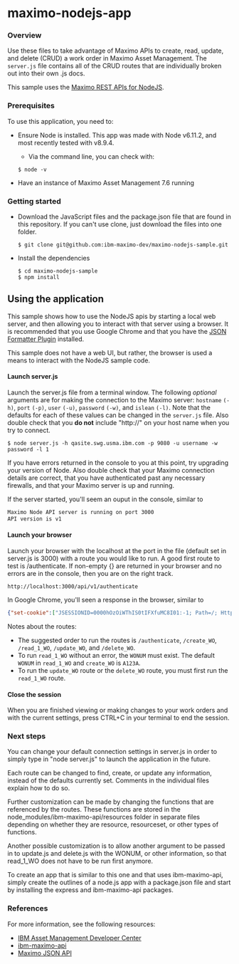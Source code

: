 # maximo-nodejs-app

### Overview

Use these files to take advantage of Maximo APIs to create, read, update, and delete (CRUD) a work order in Maximo Asset Management. The `server.js` file contains all of the CRUD routes that are individually broken out into their own .js docs.

This sample uses the [Maximo REST APIs for NodeJS](https://github.com/ibm-maximo-dev/maximo-nodejs-rest-client).

### Prerequisites

To use this application, you need to:
* Ensure Node is installed. This app was made with Node v6.11.2, and most recently tested with v8.9.4.
	* Via the command line, you can check with:
	```
	$ node -v
	```
	
* Have an instance of Maximo Asset Management 7.6 running

### Getting started

* Download the JavaScript files and the package.json file that are found in this repository. If you can't use clone, just download the files into one folder. 

	```
	$ git clone git@github.com:ibm-maximo-dev/maximo-nodejs-sample.git
	```

* Install the dependencies 

	```
	$ cd maximo-nodejs-sample
	$ npm install
	```

## Using the application

This sample shows how to use the NodeJS apis by starting a local web server, and then allowing you to interact with that server using a browser.  It is recommended that you use Google Chrome and that you have the [JSON Formatter Plugin](https://github.com/callumlocke/json-formatter) installed.

This sample does not have a web UI, but rather, the browser is used a means to interact with the NodeJS sample code.

#### Launch server.js

Launch the server.js file from a terminal window. The following *optional* arguments are for making the connection to the Maximo server: `hostname` `(-h)`, `port` `(-p)`, `user` `(-u)`, `password` `(-w)`, and `islean` `(-l)`. Note that the defaults for each of these values can be changed in the `server.js` file. Also double check that you **do not** include "http://" on your host name when you try to connect.

```
$ node server.js -h qasite.swg.usma.ibm.com -p 9080 -u username -w password -l 1
```
If you have errors returned in the console to you at this point, try upgrading your version of Node. Also double check that your Maximo connection details are correct, that you have authenticated past any necessary firewalls, and that your Maximo server is up and running.

If the server started, you'll seem an ouput in the console, similar to

```bash
Maximo Node API server is running on port 3000
API version is v1
```

#### Launch your browser
 
Launch your browser with the localhost at the port in the file (default set in server.js is 3000) with a route you would like to run. A good first route to test is /authenticate. If non-empty {} are returned in your browser and no errors are in the console, then you are on the right track.

```
http://localhost:3000/api/v1/authenticate
```
In Google Chrome, you'll seen a response in the browser, similar to
```json
{"set-cookie":["JSESSIONID=0000hOzOiWThIS0tIFXfuMC8I01:-1; Path=/; HttpOnly"]}
```

Notes about the routes:
* The suggested order to run the routes is `/authenticate`, `/create_WO`, `/read_1_WO`, `/update_WO`, and `/delete_WO`.
* To run `read_1_WO` without an error, the `WONUM` must exist. The default `WONUM` in `read_1_WO` and `create_WO` is `A123A`. 
* To run the `update_WO` route or the `delete_WO` route, you must first run the `read_1_WO` route. 

#### Close the session

When you are finished viewing or making changes to your work orders and with the current settings, press CTRL+C in your terminal to end the session.

### Next steps

You can change your default connection settings in server.js in order to simply type in "node server.js" to launch the application in the future.

Each route can be changed to find, create, or update any information, instead of the defaults currently set. Comments in the individual files explain how to do so. 

Further customization can be made by changing the functions that are referenced by the routes. These functions are stored in the node_modules/ibm-maximo-api/resources folder in separate files depending on whether they are resource, resourceset, or other types of functions. 

Another possible customization is to allow another argument to be passed in to update.js and delete.js with the WONUM, or other information, so that read_1_WO does not have to be run first anymore.

To create an app that is similar to this one and that uses ibm-maximo-api, simply create the outlines of a node.js app with a package.json file and start by installing the express and ibm-maximo-api packages. 

### References

For more information, see the following resources:

* [IBM Asset Management Developer Center](https://developer.ibm.com/iot/asset-management/)
* [ibm-maximo-api](https://github.com/sachbalag/ibm-maximo-api)
* [Maximo JSON API](https://www.ibm.com/developerworks/community/wikis/home?lang=en#!/wiki/IBM%20Maximo%20Asset%20Management/page/Maximo%20JSON%20API)
